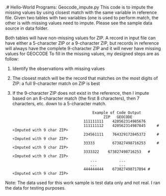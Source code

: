 .# Hello-World
Programs: Geocode_impute.py
This code is to impute the missing values by using closest match with the same variable in reference file.
Given two tables with two variables (one is used to perform match, the other is with missing values need to impute. Please see the sample data source in data folder.

Both tables will have non-missing values for ZIP. A record in input file can have either a 5-character ZIP or a 9-character ZIP, but records in reference will always have the complete 9-character ZIP and it will never have missing values for GEOCODE
To fill in the missing values, my designed steps are as follow:
1) Identify the observations with missing values
2) The closest match will be the record that matches on the most digits of ZIP: a full 9-character match on ZIP is best
3) If the 9-character ZIP does not exist in the reference, then I impute based on an 8-character match (the first 8 characters), then 7 characters, etc. down to a 5-character match. 

                                           Example of Code Output
                                                ZIP	  GEOCODE	
                                       111111111	420562314985676	
                                       111111112	420562314987845  	#<Imputed with 9 char ZIP>
                                       234561111	764329172845372  	#<Imputed with 9 char ZIP>
                                       33333	    673827498716253  	#<Imputed with 9 char ZIP>
                                       3333322	  673827498716253  	#<Imputed with 9 char ZIP>
                                          ...          ...
                                          ...          ...
                                       444444444	673827498717894	#<Imputed with 9 char ZIP>
 Note: The data used for this work sample is test data only and not real. I ran the data for testing purposes. 

